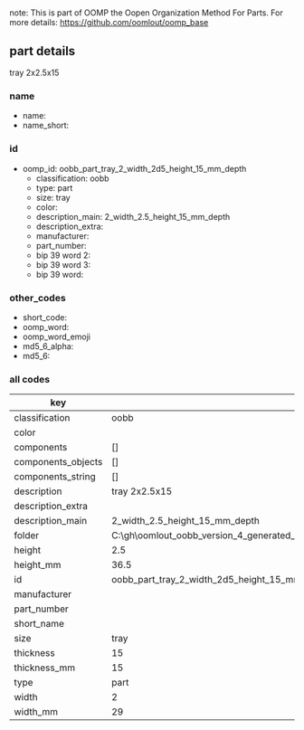 #   

note: This is part of OOMP the Oopen Organization Method For Parts. For more details: https://github.com/oomlout/oomp_base

##  part details



tray 2x2.5x15

### name
* name: 
* name_short: 
### id
* oomp_id: oobb_part_tray_2_width_2d5_height_15_mm_depth
  * classification: oobb
  * type: part
  * size: tray
  * color: 
  * description_main: 2_width_2.5_height_15_mm_depth
  * description_extra: 
  * manufacturer: 
  * part_number: 
  * bip 39 word 2: 
  * bip 39 word 3: 
  * bip 39 word: 

### other_codes
* short_code: 
* oomp_word: 
* oomp_word_emoji 
* md5_6_alpha: 
* md5_6: 









### all codes 
| key | value |  
| --- | --- |  
| classification | oobb |  
| color |  |  
| components | [] |  
| components_objects | [] |  
| components_string | [] |  
| description | tray 2x2.5x15 |  
| description_extra |  |  
| description_main | 2_width_2.5_height_15_mm_depth |  
| folder | C:\gh\oomlout_oobb_version_4_generated_parts\things\oobb_part_tray_2_width_2d5_height_15_mm_depth |  
| height | 2.5 |  
| height_mm | 36.5 |  
| id | oobb_part_tray_2_width_2d5_height_15_mm_depth |  
| manufacturer |  |  
| part_number |  |  
| short_name |  |  
| size | tray |  
| thickness | 15 |  
| thickness_mm | 15 |  
| type | part |  
| width | 2 |  
| width_mm | 29 |  
